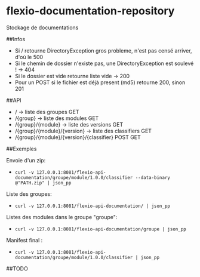 # flexio-documentation-repository

Stockage de documentations

##Infos
- Si / retourne DirectoryException gros probleme, n'est pas censé arriver, d'où le 500
- Si le chemin de dossier n'existe pas, une DirectoryException est soulevé ! -> 404
- Si le dossier est vide retourne liste vide -> 200
- Pour un POST si le fichier est déjà present (md5) retourne 200, sinon 201

##API
- / -> liste des groupes GET
- /{group} -> liste des modules GET
- /{group}/{module} -> liste des versions GET
- /{group}/{module}/{version} -> liste des classifiers GET
- /{group}/{module}/{version}/{classifier} POST GET

##Exemples

Envoie d'un zip:
- ```curl -v 127.0.0.1:8081/flexio-api-documentation/groupe/module/1.0.0/classifier --data-binary @"PATH.zip" | json_pp```

Liste des groupes:
- ```curl -v 127.0.0.1:8081/flexio-api-documentation/ | json_pp```

Listes des modules dans le groupe "groupe":
- ```curl -v 127.0.0.1:8081/flexio-api-documentation/groupe | json_pp```

Manifest final :
- ```curl -v 127.0.0.1:8081/flexio-api-documentation/groupe/module/1.0.0/classifier | json_pp```

##TODO